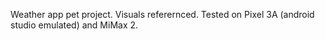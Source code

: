 Weather app pet project. Visuals referernced. Tested on Pixel 3A (android studio emulated) and MiMax 2.
